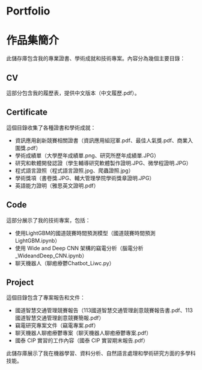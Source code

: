 # Portfolio
# 作品集簡介

此儲存庫包含我的專業證書、學術成就和技術專案。內容分為幾個主要目錄：

## CV
這部分包含我的履歷表，提供中文版本（中文履歷.pdf）。

## Certificate
這個目錄收集了各種證書和學術成就：
- 資訊應用創新競賽相關證書（資訊應用組冠軍.pdf、最佳人氣獎.pdf、商業入圍獎.pdf）
- 學術成績單（大學歷年成績單.png、研究所歷年成績單.JPG）
- 研究和軟體開發認證（學生輔導研究軟體製作證明.JPG、微學程證明.JPG）
- 程式語言證照（程式語言證照.jpg、爬蟲證照.jpg）
- 學術獎項（書卷獎.JPG、輔大管理學院學術獎章證明.JPG）
- 英語能力證明（雅思英文證明.pdf）


## Code
這部分展示了我的技術專案，包括：
- 使用LightGBM的國道競賽時間預測模型（國道競賽時間預測LightGBM.ipynb）
- 使用 Wide and Deep CNN 架構的竊電分析（腦電分析_WideandDeep_CNN.ipynb）
- 聊天機器人（聊癒療鬱Chatbot_Liwc.py）

## Project
這個目錄包含了專案報告和文件：
- 國道智慧交通管理競賽報告（113國道智慧交通管理創意競賽報告書.pdf、113國道智慧交通管理創意競賽簡報.pdf）
- 竊電研究專案文件（竊電專案.pdf）
- 聊天機器人聊癒療鬱專案（聊天機器人聊癒療鬱專案.pdf）
- 國泰 CIP 實習的工作內容（國泰 CIP 實習期末報告.pdf）

此儲存庫展示了我在機器學習、資料分析、自然語言處理和學術研究方面的多學科技能。
